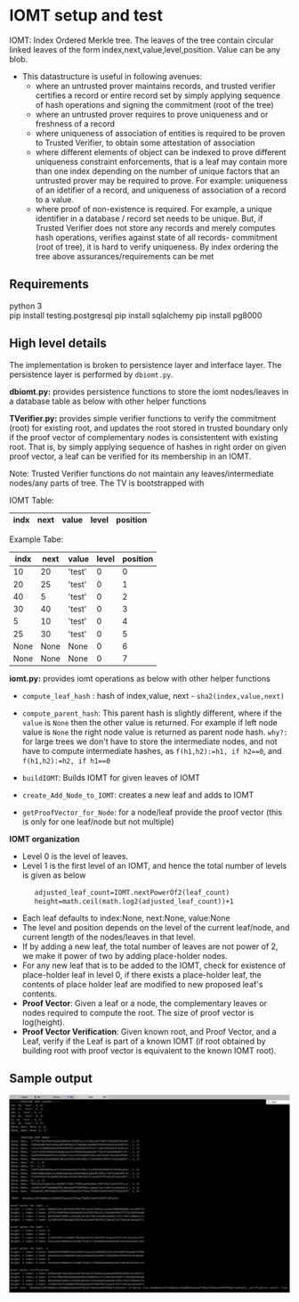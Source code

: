 # IOMT setup and test

IOMT: Index Ordered Merkle tree. The leaves of the tree contain circular linked leaves of the form index,next,value,level,position. Value can be any blob.

* This datastructure is useful in following avenues:
    * where an untrusted prover maintains records, and trusted verifier certifies a record or entire record set by simply 
      applying sequence of hash operations and signing the commitment (root of the tree)
    * where an untrusted prover requires to prove uniqueness and or freshness of a record
    * where uniqueness of association of entities is required to be proven to Trusted Verifier, to obtain some attestation of 
      association 
    * where different elements of object can be indexed to prove different uniqueness constraint enforcements, that is a leaf may contain more than one index depending on the number of unique factors that an untrusted prover may be required to prove. For example: uniqueness of an idetifier of a record, and uniqueness of association of a record to a value. 
    * where proof of non-existence is required. For example, a unique identifier in a database / record set needs to be unique. But, if Trusted Verifier does not store any records and merely computes hash operations, verifies against state of all records- commitment (root of tree), it is hard to verify uniqueness. By index ordering the tree above assurances/requirements can be met

## Requirements

python 3\
pip install testing.postgresql
pip install sqlalchemy
pip install pg8000

## High level details
The implementation is broken to persistence layer and interface layer. The persistence layer is performed by ```dbiomt.py```. 

**dbiomt.py:** provides persistence functions to store the iomt nodes/leaves in a database table as below with other helper functions

**TVerifier.py:** provides simple verifier functions to verify the commitment (root) for existing root, and updates the root stored in trusted boundary only if the proof vector of complementary nodes is consistentent with existing root. That is, by simply applying sequence of hashes in right order on given proof vector, a leaf can be verified for its membership in an IOMT.

Note: Trusted Verifier functions do not maintain any leaves/intermediate nodes/any parts of tree. The TV is bootstrapped with

IOMT Table:

| indx  | next | value | level | position
--- | --- | ---| --- | ---

Example Tabe:

| indx  | next | value | level | position
--- | --- | ---| --- | ---
10 | 20 | 'test'| 0 | 0
20 | 25 | 'test'| 0 | 1
40 | 5 | 'test'| 0 | 2
30 | 40 | 'test'| 0 | 3
5 | 10 | 'test'| 0 | 4
25 | 30 | 'test'| 0 | 5
None | None | None| 0 | 6
None | None | None| 0 | 7



**iomt.py:** provides iomt operations as below with other helper functions 
* `compute_leaf_hash` :    hash of index,value, next - `sha2(index,value,next)`
* `compute_parent_hash`: This parent hash is slightly different, where if the `value` is `None` then the other value is returned. For example if left node value is `None` the right node value is returned as parent node hash. `why?: ` for large trees we don't have to store the intermediate nodes, and not have to compute intermediate hashes, as `f(h1,h2):=h1, if h2==0`, and `f(h1,h2):=h2, if h1==0`

* `buildIOMT`: Builds IOMT for given leaves of IOMT
* `create_Add_Node_to_IOMT`: creates a new leaf and adds to IOMT
* `getProofVector_for_Node`: for a node/leaf provide the proof vector (this is only for one leaf/node but not multiple)

**IOMT organization**
* Level 0 is the level of leaves. 
* Level 1 is the first level of an IOMT, and hence the total number of levels is given as below
   ```
      adjusted_leaf_count=IOMT.nextPowerOf2(leaf_count)
      height=math.ceil(math.log2(adjusted_leaf_count))+1
   ```
* Each leaf defaults to index:None, next:None, value:None
* The level and position depends on the level of the current leaf/node, and current length of the nodes/leaves in that level. 
* If by adding a new leaf, the total number of leaves are not power of 2, we make it power of two by adding place-holder nodes. 
* For any new leaf that is to be added to the IOMT, check for existence of place-holder leaf in level 0, if there exists a place-holder leaf, the contents of place holder leaf are modified to new proposed leaf's contents.
* **Proof Vector**: Given a leaf or a node, the complementary leaves or nodes required to compute the root. The size of proof vector is log(height).
* **Proof Vector Verification**: Given known root, and Proof Vector, and a Leaf, verify if the Leaf is part of a known IOMT (if root obtained by building root with proof vector is equivalent to the known IOMT root).

## Sample output
![Alt text](Sample_Output_IOMT.png?raw=true "Sample IOMT output")



